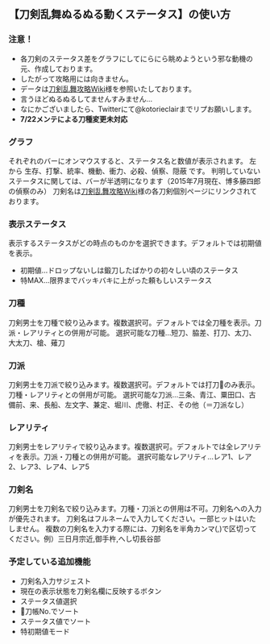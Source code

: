 ## 【刀剣乱舞ぬるぬる動くステータス】の使い方

### 注意！
* 各刀剣のステータス差をグラフにしてにらにら眺めようという邪な動機の元、作成しております。
* したがって攻略用には向きません。
* データは[刀剣乱舞攻略Wiki](http://wikiwiki.jp/toulove/)様を参照いたしております。
* 言うほどぬるぬるしてませんすみません…
* なにかございましたら、Twitterにて@kotorieclairまでリプお願いします。
* **7/22メンテによる刀種変更未対応**

### グラフ
それぞれのバーにオンマウスすると、ステータス名と数値が表示されます。
左から 生存、打撃、統率、機動、衝力、必殺、偵察、隠蔽 です。
判明していないステータスに関しては、バーが半透明になります（2015年7月現在、博多藤四郎の偵察のみ）
刀剣名は[刀剣乱舞攻略Wiki](http://wikiwiki.jp/toulove/)様の各刀剣個別ページにリンクされております。

### 表示ステータス
表示するステータスがどの時点のものかを選択できます。デフォルトでは初期値を表示。
* 初期値…ドロップないしは鍛刀したばかりの初々しい頃のステータス
* 特MAX…限界までバッキバキに上がった頼もしいステータス

### 刀種
刀剣男士を刀種で絞り込みます。複数選択可。デフォルトでは全刀種を表示。刀派・レアリティとの併用が可能。
選択可能な刀種…短刀、脇差、打刀、太刀、大太刀、槍、薙刀

### 刀派
刀剣男士を刀派で絞り込みます。複数選択可。デフォルトでは打刀のみ表示。刀種・レアリティとの併用が可能。
選択可能な刀派…三条、青江、粟田口、古備前、来、長船、左文字、兼定、堀川、虎徹、村正、その他（＝刀派なし）

### レアリティ
刀剣男士をレアリティで絞り込みます。複数選択可。デフォルトでは全レアリティを表示。刀派・刀種との併用が可能。
選択可能なレアリティ…レア1、レア2、レア3、レア4、レア5

### 刀剣名
刀剣男士を刀剣名で絞り込みます。刀種・刀派との併用は不可。刀剣名への入力が優先されます。
刀剣名はフルネームで入力してください。一部ヒットはいたしません。
複数の刀剣名を入力する際には、刀剣名を半角カンマ(,)で区切ってください。例）三日月宗近,御手杵,へし切長谷部

### 予定している追加機能
* 刀剣名入力サジェスト
* 現在の表示状態を刀剣名欄に反映するボタン
* ステータス値選択
* 刀帳No.でソート
* ステータス値でソート
* 特初期値モード
